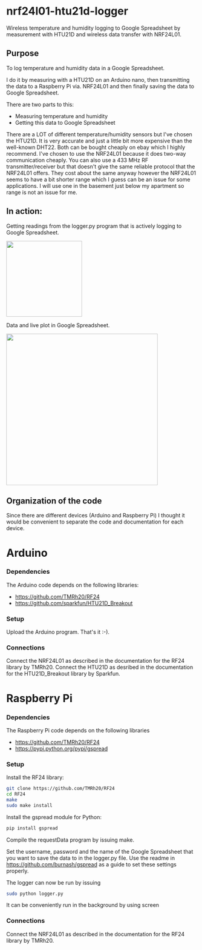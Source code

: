# nrf24l01-htu21d-logger
Wireless temperature and humidity logging to Google Spreadsheet by measurement with HTU21D and wireless data transfer with NRF24L01.

## Purpose
To log temperature and humidity data in a Google Spreadsheet.

I do it by measuring with a HTU21D on an Arduino nano, then transmitting the data to a Raspberry Pi via. NRF24L01 and then finally saving the data to Google Spreadsheet.

There are two parts to this:
* Measuring temperature and humidity
* Getting this data to Google Spreadsheet

There are a LOT of different temperature/humidity sensors but I've chosen the HTU21D. It is very accurate and just a little bit more expensive than the well-known DHT22. Both can be bought cheaply on ebay which I highly recommend.
I've chosen to use the NRF24L01 because it does two-way communication cheaply. You can also use a 433 MHz RF transmitter/receiver but that doesn't give the same reliable protocol that the NRF24L01 offers. They cost about the same anyway however the NRF24L01 seems to have a bit shorter range which I guess can be an issue for some applications. I will use one in the basement just below my apartment so range is not an issue for me.

## In action:
Getting readings from the logger.py program that is actively logging to Google Spreadsheet.

<a href="https://cloud.githubusercontent.com/assets/5280714/6962722/7818ee02-d937-11e4-9577-0dcc71df5571.png"><img width="200" src="https://cloud.githubusercontent.com/assets/5280714/6962722/7818ee02-d937-11e4-9577-0dcc71df5571.png" /></a>

Data and live plot in Google Spreadsheet.

<a href="https://cloud.githubusercontent.com/assets/5280714/6962721/7800578e-d937-11e4-8a36-0442c393270a.png"><img width="400" src="https://cloud.githubusercontent.com/assets/5280714/6962721/7800578e-d937-11e4-8a36-0442c393270a.png" /></a>

## Organization of the code
Since there are different devices (Arduino and Raspberry Pi) I thought it would be convenient to separate the code and documentation for each device.

# Arduino
### Dependencies
The Arduino code depends on the following libraries:
* https://github.com/TMRh20/RF24
* https://github.com/sparkfun/HTU21D_Breakout

### Setup
Upload the Arduino program. That's it :-).

### Connections
Connect the NRF24L01 as described in the documentation for the RF24 library by TMRh20.
Connect the HTU21D as desribed in the documentation for the HTU21D_Breakout library by Sparkfun.

# Raspberry Pi
### Dependencies
The Raspberry Pi code depends on the following libraries
* https://github.com/TMRh20/RF24
* https://pypi.python.org/pypi/gspread

### Setup
Install the RF24 library:
```bash
git clone https://github.com/TMRh20/RF24
cd RF24
make
sudo make install
```
Install the gspread module for Python:
```bash
pip install gspread
```
Compile the requestData program by issuing make.

Set the username, password and the name of the Google Spreadsheet that you want to save the data to in the logger.py file.
Use the readme in https://github.com/burnash/gspread as a guide to set these settings properly.

The logger can now be run by issuing
```bash
sudo python logger.py
```

It can be conveniently run in the background by using screen

### Connections
Connect the NRF24L01 as described in the documentation for the RF24 library by TMRh20.
